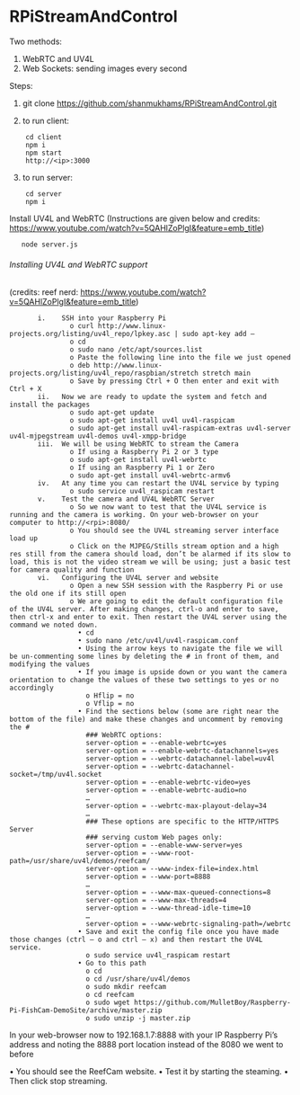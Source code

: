 # RPiStreamAndControl
Two methods:

1. WebRTC and UV4L
2. Web Sockets: sending images every second

Steps:
1. git clone https://github.com/shanmukhams/RPiStreamAndControl.git

2. to run client:

```
    cd client
    npm i
    npm start
    http://<ip>:3000
```

    
3. to run server:
```
    cd server
    npm i
```
   Install UV4L and WebRTC (Instructions are given below and credits: https://www.youtube.com/watch?v=5QAHlZoPlgI&feature=emb_title)
 ```
    node server.js
 ```
   
   
###### Installing UV4L and WebRTC support 
(credits: reef nerd: https://www.youtube.com/watch?v=5QAHlZoPlgI&feature=emb_title)
 ```
        i.    SSH into your Raspberry Pi
                o curl http://www.linux-projects.org/listing/uv4l_repo/lpkey.asc | sudo apt-key add –
                o cd
                o sudo nano /etc/apt/sources.list
                o Paste the following line into the file we just opened
                o deb http://www.linux-projects.org/listing/uv4l_repo/raspbian/stretch stretch main
                o Save by pressing Ctrl + O then enter and exit with Ctrl + X
        ii.   Now we are ready to update the system and fetch and install the packages
                o sudo apt-get update
                o sudo apt-get install uv4l uv4l-raspicam
                o sudo apt-get install uv4l-raspicam-extras uv4l-server uv4l-mjpegstream uv4l-demos uv4l-xmpp-bridge
        iii.  We will be using WebRTC to stream the Camera
                o If using a Raspberry Pi 2 or 3 type
                o sudo apt-get install uv4l-webrtc
                o If using an Raspberry Pi 1 or Zero
                o sudo apt-get install uv4l-webrtc-armv6
        iv.   At any time you can restart the UV4L service by typing
                o sudo service uv4l_raspicam restart
        v.    Test the camera and UV4L WebRTC Server
                o So we now want to test that the UV4L service is running and the camera is working. On your web-browser on your computer to http://<rpi>:8080/
                o You should see the UV4L streaming server interface load up
                o Click on the MJPEG/Stills stream option and a high res still from the camera should load, don’t be alarmed if its slow to load, this is not the video stream we will be using; just a basic test for camera quality and function
        vi.   Configuring the UV4L server and website
                o Open a new SSH session with the Raspberry Pi or use the old one if its still open
                o We are going to edit the default configuration file of the UV4L server. After making changes, ctrl-o and enter to save, then ctrl-x and enter to exit. Then restart the UV4L server using the command we noted down.
                  • cd
                  • sudo nano /etc/uv4l/uv4l-raspicam.conf
                  • Using the arrow keys to navigate the file we will be un-commenting some lines by deleting the # in front of them, and modifying the values
                  • If you image is upside down or you want the camera orientation to change the values of these two settings to yes or no accordingly
                    o Hflip = no
                    o Vflip = no
                  • Find the sections below (some are right near the bottom of the file) and make these changes and uncomment by removing the #
                    ### WebRTC options:
                    server-option = --enable-webrtc=yes
                    server-option = --enable-webrtc-datachannels=yes
                    server-option = --webrtc-datachannel-label=uv4l
                    server-option = --webrtc-datachannel-socket=/tmp/uv4l.socket
                    server-option = --enable-webrtc-video=yes
                    server-option = --enable-webrtc-audio=no
                    …
                    server-option = --webrtc-max-playout-delay=34
                    …
                    ### These options are specific to the HTTP/HTTPS Server
                    ### serving custom Web pages only:
                    server-option = --enable-www-server=yes
                    server-option = --www-root-path=/usr/share/uv4l/demos/reefcam/
                    server-option = --www-index-file=index.html
                    server-option = --www-port=8888
                    …
                    server-option = --www-max-queued-connections=8
                    server-option = --www-max-threads=4
                    server-option = --www-thread-idle-time=10
                    …
                    server-option = --www-webrtc-signaling-path=/webrtc
                  • Save and exit the config file once you have made those changes (ctrl – o and ctrl – x) and then restart the UV4L service.
                    o sudo service uv4l_raspicam restart
                  • Go to this path
                    o cd
                    o cd /usr/share/uv4l/demos
                    o sudo mkdir reefcam
                    o cd reefcam
                    o sudo wget https://github.com/MulletBoy/Raspberry-Pi-FishCam-DemoSite/archive/master.zip
                    o sudo unzip -j master.zip
 ```               
 In your web-browser now to 192.168.1.7:8888 with your IP Raspberry Pi’s address and noting the 8888 port location instead of the 8080 we went to before
 
   • You should see the ReefCam website.
   • Test it by starting the steaming.
   • Then click stop streaming.
     
 
        
   

